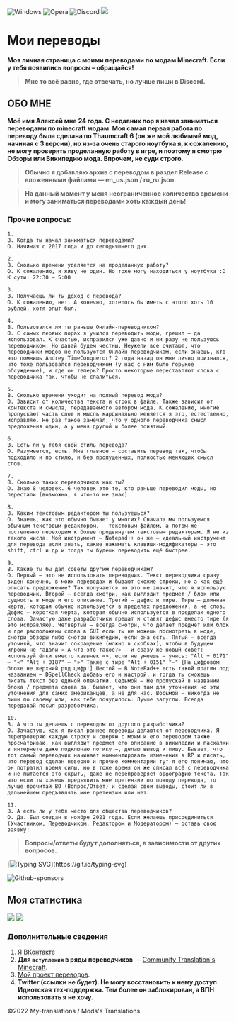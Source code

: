 ![Windows](https://img.shields.io/badge/Windows-0078D6?style=for-the-badge&logo=windows&logoColor=white) ![Opera](https://img.shields.io/badge/Opera-FF1B2D?style=for-the-badge&logo=Opera&logoColor=white) ![Discord](https://img.shields.io/badge/%3CDrHesperus2411%3E-%237289DA.svg?style=for-the-badge&logo=discord&logoColor=white) ![](https://komarev.com/ghpvc/?username=drhesperus&style=for-the-badge)

# Мои переводы
**Моя личная страница с моими переводами по модам Minecraft. Если у тебя появились вопросы – обращайся!**

> **Мне то всё равно, где отвечать, но лучше пиши в Discord.**

## ОБО МНЕ
**Моё имя Алексей мне 24 года. C недавних пор я начал заниматься переводами по minecraft модам. Моя самая первая работа по переводу была сделана по Thaumcraft 6 (он же мой любимый мод, начиная с 3 версии), но из-за очень старого ноутбука я, к сожалению, не могу проверять проделанную работу в игре, и поэтому я смотрю Обзоры или Википедию мода. Впрочем, не суди строго.**

> **Обычно я добавляю архив с переводом в раздел Release с вложенными файлами — en_us.json / ru_ru.json.**

> **На данный момент у меня неограниченное количество времени и могу заниматься переводами хоть каждый день!**

### Прочие вопросы:

```
1.
В. Когда ты начал заниматься переводами?
О. Начиная с 2017 года и до сегодняшнего дня.

2.
В. Сколько времени уделяется на проделанную работу?
О. К сожалению, я живу не один. Но тоже могу находиться у ноутбука :D
К сути: 22:30 — 5:00

3.
В. Получаешь ли ты доход с перевода?
О. К сожалению, нет. А конечно, хотелось бы иметь с этого хоть 10 рублей, хотя опыт был.

4.
В. Пользовался ли ты раньше Онлайн-переводчиком?
О. С самых первых порах я учился переводить моды, грешил — да использовал. К счастью, исправился уже давно и ни разу не пользуюсь переводчиком. Но давай будем честны. Неужели все считают, что переводчики модов не пользуются Онлайн-переводчикам, если знаешь, кто это помнишь Andrey TimeConqueror? 2 года назад он мне лично признался, что тоже пользовался переводчиком (у нас с ним было горькое обсуждение), и где он теперь? Просто некоторые переставляют слова с переводчика так, чтобы не спалиться.

5.
В. Сколько времени уходит на полный перевод мода?
О. Зависит от количества текста и строк в файле. Также зависит от контекста и смысла, передаваемого автором мода. К сожалению, многие пропускают часть слов и мысль кардинально меняется я это, естественно, исправляю. Не раз такое замечал, что у одного переводчика смысл предложения один, а у меня другой и более понятный.

6.
В. Есть ли у тебя свой стиль перевода?
О. Разумеется, есть. Мне главное — составить перевод так, чтобы подходило и по стилю, и без пропущенных, полностью меняющих смысл слов.

7.
В. Сколько таких переводчиков как ты?
О. Знаю 8 человек. 6 человек это те, кто раньше переводил моды, но перестали (возможно, я что-то не знаю).

8.
В. Каким текстовым редактором ты пользуешься? 
О. Знаешь, как это обычно бывает у многих? Сначала мы пользуемся обычным текстовым редактором, — текстовым файлом, а потом-же постепенно переходим к более продвинутым текстовым редакторам. Я не из такого числа. Мой инструмент — Notepad++ он же — идеальный инструмент для перевода если знать, какие нажимать клавиши-модификаторы — это shift, ctrl и др и тогда ты будешь переводить ещё быстрее.

9.
В. Какие ты бы дал советы другим переводчикам?
О. Первый — это не использовать переводчик. Текст переводчика сразу виден конечно, в моих переводах и бывают схожие строки, но а как ещё описать предложение? Так получается но это не значит, что я использую переводчик. Второй — всегда смотри, как выглядит предмет / блок или сущность в моде и его описание. Третий — дефис и тире. Тире — длинная черта, которая обычно используется в пределах предложения, а не слов. Дефис — короткая черта, которая обычно используется в пределах одного слова. Зачастую даже разработчики грешат и ставят дефис вместо тире (я это исправляю). Четвёртый — всегда смотри, что делает предмет или блок и где расположены слова в GUI если ты не можешь посмотреть в моде, смотри обзоры либо смотри википедию, если она есть. Пятый — всегда уточняй, что значит сокращение (можно в скобках), чтобы в будущем игроки не гадали « А что это такое?» — и сразу-же новый совет: используй ёлки вместо кавычек «», если не умеешь — учись: "Alt + 0171" — "«" "Alt + 0187" — "»" Также с тире "Alt + 0151" "—" [На цифровом блоке не верхний ряд цифр!] Шестой — В NotePad++ есть такой плагин под названием — DSpellCheck добавь его и настрой, и тогда ты сможешь писать текст без единой опечатки. Седьмой — Не пропускай в названии блока / предмета слова да, бывает, что они там для уточнения но эти уточнения для самих американцев, а не для нас. Восьмой — никогда не пиши по своему или, как тебе почудилось. Лучше загугли. Всегда передавай посыл разработчика.

10. 
В. А что ты делаешь с переводом от другого разработчика?
О. Зачастую, как я писал раннее переводы делаются от переводчика. Я перепроверяю каждую строку и сверяю с моим и его переводом также просматриваю, как выглядит предмет его описание в википедии и пасхалки в интернете даже подключаю логику —, делаю вывод и пишу. Бывает, что тот самый переводчик начинает комментировать изменения в RP и писать, что перевод сделан неверно и прочие комментарии тут я его понимаю, что он потратил время силы, но в тоже время он же списал всё с переводчика и не пытается это скрыть, даже не перепроверяет орфографию текста. Так что если ты хочешь предъявить мне претензии по поводу перевода, то лучше прочитай ВО (Вопрос/Ответ) и сделай свои выводы, стоит ли в дальнейшем предъявлять мне претензии или нет.

11.
В. А есть ли у тебя место для общества переводчиков?
О. Да. Был создан в ноябре 2021 года. Если желаешь присоединиться (Участником, Переводчиком, Редактором и Модератором) — оставь свою заявку!
```

> **Вопросы/ответы будут дополняться, в зависимости от других вопросов.**

[![Typing SVG](https://readme-typing-svg.herokuapp.com?color=%2336BCF7&lines=Нравятся+мои+переводы?)](https://git.io/typing-svg)

![Github-sponsors](https://img.shields.io/badge/sponsor-30363D?style=for-the-badge&logo=GitHub-Sponsors&logoColor=#EA4AAA)

## Моя статистика
![](https://github-profile-summary-cards.vercel.app/api/cards/profile-details?username=DrHesperus&theme=solarized_dark)
![](https://github-profile-summary-cards.vercel.app/api/cards/stats?username=DrHesperus&theme=solarized_dark)

### Дополнительные сведения
1. [Я ВКонтакте](https://vk.com/drhesperus)
2. **Для `вступления` в ряды переводчиков** — [Community Translation's Minecraft](https://discord.gg/6eFdZwAzKQ).
3. [Мой проект переводов](https://github.com/users/DrHesperus/projects/4/views/1).
4. **Twitter (ссылки не будет). Не могу восстановить к нему доступ. Идиотская тех-поддержка. Тем более он заблокирован, а ВПН использовать я не хочу.**

©2022 My-translations / Mods's Translations.
